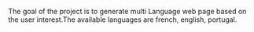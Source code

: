 The goal of the project is to generate multi Language web page based on the user interest.The available languages are french, english, portugal.
